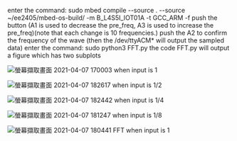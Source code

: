 enter the command: sudo mbed compile --source . --source ~/ee2405/mbed-os-build/ -m B_L4S5I_IOT01A -t GCC_ARM -f
push the button (A1 is used to decrease the pre_freq, A3 is used to increase the pre_freq)(note that each change is 10 frequencies.)
push the A2 to confirm the frequency of the wave (then the /dev/ttyACM* will output the sampled data)
enter the command: sudo python3 FFT.py
the code FFT.py will output a figure which has two subplots

![螢幕擷取畫面 2021-04-07 170003](https://user-images.githubusercontent.com/75109528/113849592-3f890900-97cc-11eb-8f31-63d70f2530c2.png)
when input is 1

![螢幕擷取畫面 2021-04-07 182617](https://user-images.githubusercontent.com/75109528/113852122-ca6b0300-97ce-11eb-8dcb-2796a5abd339.png)
when input is 1/2

![螢幕擷取畫面 2021-04-07 182442](https://user-images.githubusercontent.com/75109528/113851964-98f23780-97ce-11eb-9d88-41e093797bb4.png)
when input is 1/4

![螢幕擷取畫面 2021-04-07 181247](https://user-images.githubusercontent.com/75109528/113850286-e2da1e00-97cc-11eb-8df7-fbf89234dec0.png)
when input is 1/8

![螢幕擷取畫面 2021-04-07 180441](https://user-images.githubusercontent.com/75109528/113850340-eec5e000-97cc-11eb-8a3d-3d6c01d26f34.png)
FFT when input is 1
